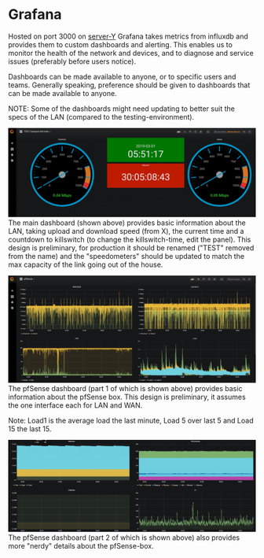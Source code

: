 # Grafana
Hosted on port 3000 on [server-Y](devices/Y.md)
Grafana takes metrics from influxdb and provides them to custom dashboards and alerting. This enables us to monitor the health of the network and devices, and to diagnose and service issues (preferably before users notice).

Dashboards can be made available to anyone, or to specific users and teams. Generally speaking, preference should be given to dashboards that can be made available to anyone.

NOTE: Some of the dashboards might need updating to better suit the specs of the LAN (compared to the testing-environment).

![](images/grafana-test-main.png)
The main dashboard (shown above) provides basic information about the LAN, taking upload and download speed (from X), the current time and a countdown to killswitch (to change the killswitch-time, edit the panel). This design is preliminary, for production it should be renamed ("TEST" removed from the name) and the "speedometers" should be updated to match the max capacity of the link going out of the house.

![](images/grafana-pfsense-panel-1.png)
The pfSense dashboard (part 1 of which is shown above) provides basic information about the pfSense box. This design is preliminary, it assumes the one interface each for LAN and WAN.

Note: Load1 is the average load the last minute, Load 5 over last 5 and Load 15 the last 15.

![](images/grafana-pfsense-panel-2.png)
The pfSense dashboard (part 2 of which is shown above) also provides more "nerdy" details about the pfSense-box.